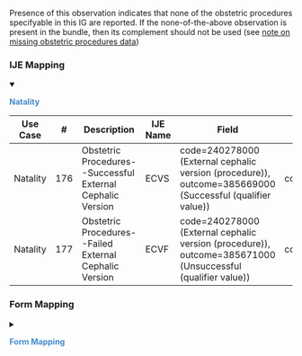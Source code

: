 Presence of this observation indicates that none of the obstetric procedures specifyable in this IG are reported. If the none-of-the-above observation is present in the bundle, then its complement should not be used (see <a href='usage.html#obstetric-procedures'>note on missing obstetric procedures data</a>)

### IJE Mapping

<style>
 .context-menu {cursor: context-menu; color: #438bca;}
 .context-menu:hover {opacity: 0.5;}
</style>
<details open>

<summary>

<strong class='context-menu' > Natality </strong>

</summary>
<table class='grid'>
<thead>
  <tr>
    <th style='text-align: center'><strong>Use Case</strong></th>
    <th><strong>#</strong></th>
    <th><strong>Description</strong></th>
    <th><strong>IJE Name</strong></th>
    <th><strong>Field</strong></th>
    <th><strong>Type</strong></th>
    <th><strong>Value Set/Comments</strong></th>
  </tr>
</thead>
<tbody>
<tr>
  <td style='text-align: center'>Natality</td>
  <td>176</td>
  <td>Obstetric Procedures--Successful External Cephalic Version</td>
  <td>ECVS</td>
  <td>code=240278000 (External cephalic version (procedure)), <br />outcome=385669000 (Successful (qualifier value))</td>
  <td>codeable</td>
  <td></td>
</tr>
<tr>
  <td style='text-align: center'>Natality</td>
  <td>177</td>
  <td>Obstetric Procedures--Failed External Cephalic Version</td>
  <td>ECVF</td>
  <td>code=240278000 (External cephalic version (procedure)), <br />outcome=385671000 (Unsuccessful (qualifier value))</td>
  <td>codeable</td>
  <td></td>
</tr>

</tbody>
</table>

</details>
<p></p>


### Form Mapping
<details>

<summary>

<strong class='context-menu' >Form Mapping</strong>

</summary>
<table class='grid'>
<thead>
  <tr>
    <th style='text-align: center'><strong>Item #</strong></th>
    <th><strong>Form Field</strong></th>
    <th><strong>FHIR Profile Field</strong></th>
    <th><strong>Reference</strong></th>
  </tr>
</thead>
<tbody>
<tr>
  <td style='text-align: center'>43.4</td>
  <td>Obstetric Procedures</td>
  <td>-</td>
  <td><a href='https://www.cdc.gov/nchs/data/dvs/birth11-03final-ACC.pdf'> Certificate of Live Birth</a></td>
</tr>
<tr>
  <td style='text-align: center'>16.4</td>
  <td>Obstetric procedures</td>
  <td>-</td>
  <td><a href='https://www.cdc.gov/nchs/data/dvs/facility-worksheet-2016-508.pdf'> Facility Worksheet for the Live Birth Certificate</a></td>
</tr>
</tbody>
</table>

</details>
<p></p>
